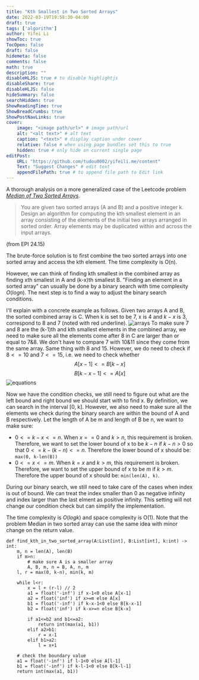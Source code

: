 ```yaml
---
title: "Kth Smallest in Two Sorted Arrays"
date: 2022-03-19T19:58:30-04:00
draft: true
tags: ['algorithm'] 
author: Yifei Li
showToc: true
TocOpen: false
draft: false
hidemeta: false
comments: false
math: true
description: ""
disableHLJS: true # to disable highlightjs
disableShare: true
disableHLJS: false
hideSummary: false
searchHidden: true
ShowReadingTime: true
ShowBreadCrumbs: true
ShowPostNavLinks: true
cover:
    image: "<image path/url>" # image path/url
    alt: "<alt text>" # alt text
    caption: "<text>" # display caption under cover
    relative: false # when using page bundles set this to true
    hidden: true # only hide on current single page
editPost:
    URL: "https://github.com/tudou0002/yifeili.me/content"
    Text: "Suggest Changes" # edit text
    appendFilePath: true # to append file path to Edit link
---
```

A thorough analysis on a more generalized case of the Leetcode problem [*Median of Two Sorted Arrays*](https://leetcode.com/problems/median-of-two-sorted-arrays/).

> You are given two sorted arrays (A and B) and a positive integer k. Design an algorithm for computing the kth smallest element in an array consisting of the elements of the initial two arrays arranged in sorted order. Array elements may be duplicated within and across the input arrays.

(from EPI 24.15)

The brute-force solution is to first combine the two sorted arrays into one sorted array and access the kth element. The time complexity is O(n). 

However, we can think of finding kth smallest in the combined array as finding xth smallest in A and (k-x)th smallest B. "Finding an element in a sorted array" can usually be done by a binary search with time complexity $O(logn)$. The next step is to find a way to adjust the binary search conditions.

I'll explain with a concrete example as follows. Given two arrays A and B, the sorted combined array is C. When k is set to be 7, x is 4 and $k-x$ is 3, correspond to 8 and 7 (noted with red underline). 
![arrays](/kth_smallest_1.PNG#center)
To make sure 7 and 8 are the (k-1)th and kth smallest elements in the combined array, we need to make sure all the elements come after 8 in C are larger than or equal to 7&8. We don't have to compare 7 with 10&11 since they come from the same array. Same thing with 8 and 15. However, we do need to check if $8<=10$ and $7<=15$, i.e. we need to check whether
$$A[x-1]<=B[k-x]$$
$$B[k-x-1]<=A[x]$$
![equations](/kth_smallest_2.PNG#center)

Now we have the condition checks, we still need to figure out what are the left bound and right bound we should start with to find x. By definition, we can search in the interval [0, k]. However, we also need to make sure all the elements we check during the binary search are within the bound of A and B respectively. Let the length of A be m and length of B be n, we want to make sure:
- $0<=k-x<=n$. When $x==0$ and $k>n$, this requirement is broken. Therefore, we want to set the lower bound of x to be $k-n$ if $k-n>0$ so that $0<=k-(k-n)<=n$. Therefore the lower bound of x should be: `max(0, k-len(B))`
- $0<=x<=m$. When $k=x$ and $k>m$, this requirement is broken. Therefore, we want to set the upper bound of x to be $m$ if $k>m$. Therefore the upper bound of x should be: `min(len(A), k)`.

During our binary search, we still need to take care of the cases when index is out of bound. We can treat the index smaller than 0 as negative infinity and index larger than the last elment as positive infinity. This setting will not change our condition check but can simplify the implementation. 

The time complexity is $O(logk)$ and space complexity is O(1). Note that the problem Median in two sorted array can use the same idea with minor change on the return value.

```python3
def find_kth_in_two_sorted_array(A:List[int], B:List[int], k:int) -> int:
    m, n = len(A), len(B)
    if m>n: 
        # make sure A is a smaller array
        A, B, m, n = B, A, n, m
    l, r = max(0, k-n), min(k, m)

    while l<r:
        x = l + (r-l) // 2
        a1 = float('-inf') if x-1<0 else A[x-1]
        a2 = float('inf') if x>=m else A[x]
        b1 = float('-inf') if k-x-1<0 else B[k-x-1]
        b2 = float('inf') if k-x>=n else B[k-x]
        
        if a1<=b2 and b1<=a2:
            return int(max(a1, b1))
        elif a2>b1:
            r = x-1
        elif b1>a2:
            l = x+1 

    # check the boundary value
    a1 = float('-inf') if l-1<0 else A[l-1]
    b1 = float('-inf') if k-l-1<0 else B[k-l-1]
    return int(max(a1, b1))

```
